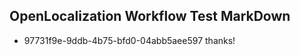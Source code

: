 ## OpenLocalization Workflow Test MarkDown
* 97731f9e-9ddb-4b75-bfd0-04abb5aee597 thanks!

<!--HONumber=Oct16_HO3-->


